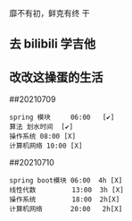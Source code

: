 靡不有初，鲜克有终    干


## 去 bilibili 学吉他

## 改改这操蛋的生活

##20210709

```
spring 模块     06:00   [✔]
算法 划水时间  [✔]
操作系统 08:00 [X]
计算机网络 10:00 [X]
```

##20210710
```
spring boot模块 06:00  4h [X]
线性代数         13:00  3h [X]
操作系统         18:00  2h[X]
计算机网络       20:00   2h[X]
```